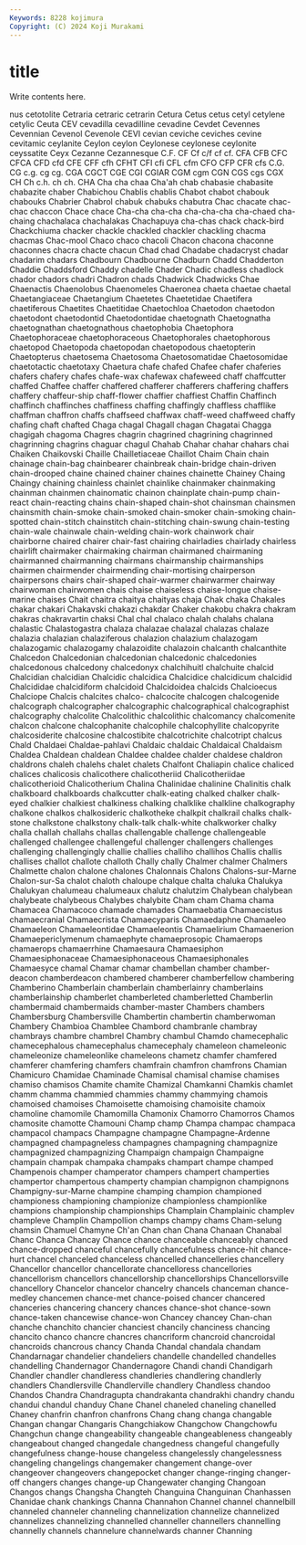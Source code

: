 ```yaml
---
Keywords: 8228 kojimura
Copyright: (C) 2024 Koji Murakami
---
```


# title

Write contents here.



nus cetotolite Cetraria cetraric
cetrarin Cetura Cetus cetus cetyl cetylene cetylic Ceuta CEV cevadilla
cevadilline cevadine Cevdet Cevennes Cevennian Cevenol Cevenole CEVI cevian ceviche
ceviches cevine cevitamic ceylanite Ceylon ceylon Ceylonese ceylonese ceylonite ceyssatite
Ceyx Cezanne Cezannesque C.F. CF Cf c/f cf cf. CFA
CFB CFC CFCA CFD cfd CFE CFF cfh CFHT CFI
cfi CFL cfm CFO CFP CFR cfs C.G. CG c.g.
cg cg. CGA CGCT CGE CGI CGIAR CGM cgm CGN
CGS cgs CGX CH Ch c.h. ch ch. CHA Cha
cha chaa Cha'ah chab chabasie chabasite chabazite chaber Chabichou Chablis
chablis Chabot chabot chabouk chabouks Chabrier Chabrol chabuk chabuks chabutra
Chac chacate chac-chac chaccon Chace chace Cha-cha cha-cha cha-cha-cha cha-chaed
cha-chaing chachalaca chachalakas Chachapuya cha-chas chack chack-bird Chackchiuma chacker chackle
chackled chackler chackling chacma chacmas Chac-mool Chaco chaco chacoli Chacon
chacona chaconne chaconnes chacra chacte chacun Chad chad Chadabe chadacryst
chadar chadarim chadars Chadbourn Chadbourne Chadburn Chadd Chadderton Chaddie Chaddsford
Chaddy chadelle Chader Chadic chadless chadlock chador chadors chadri Chadron
chads Chadwick Chadwicks Chae Chaenactis Chaenolobus Chaenomeles Chaeronea chaeta chaetae
chaetal Chaetangiaceae Chaetangium Chaetetes Chaetetidae Chaetifera chaetiferous Chaetites Chaetitidae Chaetochloa
Chaetodon chaetodon chaetodont chaetodontid Chaetodontidae chaetognath Chaetognatha chaetognathan chaetognathous chaetophobia
Chaetophora Chaetophoraceae chaetophoraceous Chaetophorales chaetophorous chaetopod Chaetopoda chaetopodan chaetopodous chaetopterin
Chaetopterus chaetosema Chaetosoma Chaetosomatidae Chaetosomidae chaetotactic chaetotaxy Chaetura chafe chafed
Chafee chafer chaferies chafers chafery chafes chafe-wax chafewax chafeweed chaff
chaffcutter chaffed Chaffee chaffer chaffered chafferer chafferers chaffering chaffers chaffery
chaffeur-ship chaff-flower chaffier chaffiest Chaffin Chaffinch chaffinch chaffinches chaffiness chaffing
chaffingly chaffless chafflike chaffman chaffron chaffs chaffseed chaffwax chaff-weed chaffweed
chaffy chafing chaft chafted Chaga chagal Chagall chagan Chagatai Chagga
chagigah chagoma Chagres chagrin chagrined chagrining chagrinned chagrinning chagrins chaguar
chagul Chahab Chahar chahar chahars chai Chaiken Chaikovski Chaille Chailletiaceae
Chaillot Chaim Chain chain chainage chain-bag chainbearer chainbreak chain-bridge chain-driven
chain-drooped chaine chained chainer chaines chainette Chainey Chaing Chaingy chaining
chainless chainlet chainlike chainmaker chainmaking chainman chainmen chainomatic chainon chainplate
chain-pump chain-react chain-reacting chains chain-shaped chain-shot chainsman chainsmen chainsmith chain-smoke
chain-smoked chain-smoker chain-smoking chain-spotted chain-stitch chainstitch chain-stitching chain-swung chain-testing chain-wale
chainwale chain-welding chain-work chainwork chair chairborne chaired chairer chair-fast chairing
chairladies chairlady chairless chairlift chairmaker chairmaking chairman chairmaned chairmaning chairmanned
chairmanning chairmans chairmanship chairmanships chairmen chairmender chairmending chair-mortising chairperson chairpersons
chairs chair-shaped chair-warmer chairwarmer chairway chairwoman chairwomen chais chaise chaiseless
chaise-longue chaise-marine chaises Chait chaitra chaitya chaityas chaja Chak chaka
Chakales chakar chakari Chakavski chakazi chakdar Chaker chakobu chakra chakram
chakras chakravartin chaksi Chal chal chalaco chalah chalahs chalana chalastic
Chalastogastra chalaza chalazae chalazal chalazas chalaze chalazia chalazian chalaziferous chalazion
chalazium chalazogam chalazogamic chalazogamy chalazoidite chalazoin chalcanth chalcanthite Chalcedon Chalcedonian
chalcedonian chalcedonic chalcedonies chalcedonous chalcedony chalcedonyx chalchihuitl chalchuite chalcid Chalcidian
chalcidian Chalcidic chalcidica Chalcidice chalcidicum chalcidid Chalcididae chalcidiform chalcidoid Chalcidoidea
chalcids Chalcioecus Chalciope Chalcis chalcites chalco- chalcocite chalcogen chalcogenide chalcograph
chalcographer chalcographic chalcographical chalcographist chalcography chalcolite Chalcolithic chalcolithic chalcomancy chalcomenite
chalcon chalcone chalcophanite chalcophile chalcophyllite chalcopyrite chalcosiderite chalcosine chalcostibite chalcotrichite
chalcotript chalcus Chald Chaldaei Chaldae-pahlavi Chaldaic chaldaic Chaldaical Chaldaism Chaldea
Chaldean chaldean Chaldee chaldee chalder chaldese chaldron chaldrons chaleh chalehs
chalet chalets Chalfont Chaliapin chalice chaliced chalices chalicosis chalicothere chalicotheriid
Chalicotheriidae chalicotherioid Chalicotherium Chalina Chalinidae chalinine Chalinitis chalk chalkboard chalkboards
chalkcutter chalk-eating chalked chalker chalk-eyed chalkier chalkiest chalkiness chalking chalklike
chalkline chalkography chalkone chalkos chalkosideric chalkotheke chalkpit chalkrail chalks chalk-stone
chalkstone chalkstony chalk-talk chalk-white chalkworker chalky challa challah challahs challas
challengable challenge challengeable challenged challengee challengeful challenger challengers challenges challenging
challengingly challie challies challiho challihos Challis challis challises challot challote
challoth Chally chally Chalmer chalmer Chalmers Chalmette chalon chalone chalones
Chalonnais Chalons Chalons-sur-Marne Chalon-sur-Sa chalot chaloth chaloupe chalque chalta chaluka
Chalukya Chalukyan chalumeau chalumeaux chalutz chalutzim Chalybean chalybean chalybeate chalybeous
Chalybes chalybite Cham cham Chama chama Chamacea Chamacoco chamade chamades
Chamaebatia Chamaecistus chamaecranial Chamaecrista Chamaecyparis Chamaedaphne Chamaeleo Chamaeleon Chamaeleontidae Chamaeleontis
Chamaelirium Chamaenerion Chamaepericlymenum chamaephyte chamaeprosopic Chamaerops chamaerops chamaerrhine Chamaesaura Chamaesiphon
Chamaesiphonaceae Chamaesiphonaceous Chamaesiphonales Chamaesyce chamal Chamar chamar chambellan chamber chamber-deacon
chamberdeacon chambered chamberer chamberfellow chambering Chamberino Chamberlain chamberlain chamberlainry chamberlains
chamberlainship chamberlet chamberleted chamberletted Chamberlin chambermaid chambermaids chamber-master Chambers chambers
Chambersburg Chambersville Chambertin chambertin chamberwoman Chambery Chambioa Chamblee Chambord chambranle
chambray chambrays chambre chambrel Chambry chambul Chamdo chamecephalic chamecephalous chamecephalus
chamecephaly chameleon chameleonic chameleonize chameleonlike chameleons chametz chamfer chamfered chamferer
chamfering chamfers chamfrain chamfron chamfrons Chamian Chamicuro Chamidae Chaminade Chamisal
chamisal chamise chamises chamiso chamisos Chamite chamite Chamizal Chamkanni Chamkis
chamlet chamm chamma chammied chammies chammy chammying chamois chamoised chamoises
Chamoisette chamoising chamoisite chamoix chamoline chamomile Chamomilla Chamonix Chamorro Chamorros
Chamos chamosite chamotte Chamouni Champ champ Champa champac champaca champacol
champacs Champagne champagne Champagne-Ardenne champagned champagneless champagnes champagning champagnize champagnized
champagnizing Champaign champaign Champaigne champain champak champaka champaks champart champe
champed Champenois champer champerator champers champert champerties champertor champertous champerty
champian champignon champignons Champigny-sur-Marne champine champing champion championed championess championing
championize championless championlike champions championship championships Champlain Champlainic champlev champleve
Champlin Champollion champs champy chams Cham-selung chamsin Chamuel Chamyne Ch'an
Chan chan Chana Chanaan Chanabal Chanc Chanca Chancay Chance chance
chanceable chanceably chanced chance-dropped chanceful chancefully chancefulness chance-hit chance-hurt chancel
chanceled chanceless chancelled chancelleries chancellery Chancellor chancellor chancellorate chancelloress chancellories
chancellorism chancellors chancellorship chancellorships Chancellorsville chancellory Chancelor chancelor chancelry chancels
chanceman chance-medley chancemen chance-met chance-poised chancer chancered chanceries chancering chancery
chances chance-shot chance-sown chance-taken chancewise chance-won Chancey chancey Chan-chan chanche
chanchito chancier chanciest chancily chanciness chancing chancito chanco chancre chancres
chancriform chancroid chancroidal chancroids chancrous chancy Chanda Chandal chandala chandam
Chandarnagar chandelier chandeliers chandelle chandelled chandelles chandelling Chandernagor Chandernagore Chandi
chandi Chandigarh Chandler chandler chandleress chandleries chandlering chandlerly chandlers Chandlersville
Chandlerville chandlery Chandless chandoo Chandos Chandra Chandragupta chandrakanta chandrakhi chandry
chandu chandui chandul chanduy Chane Chanel chaneled chaneling chanelled Chaney
chanfrin chanfron chanfrons Chang chang changa changable Changan changar Changaris
Changchiakow Changchow Changchowfu Changchun change changeability changeable changeableness changeably changeabout
changed changedale changedness changeful changefully changefulness change-house changeless changelessly changelessness
changeling changelings changemaker changement change-over changeover changeovers changepocket changer change-ringing
changer-off changers changes change-up Changewater changing Changoan Changos changs Changsha
Changteh Changuina Changuinan Chanhassen Chanidae chank chankings Channa Channahon Channel
channel channelbill channeled channeler channeling channelization channelize channelized channelizes channelizing
channelled channeller channellers channelling channelly channels channelure channelwards channer Channing
